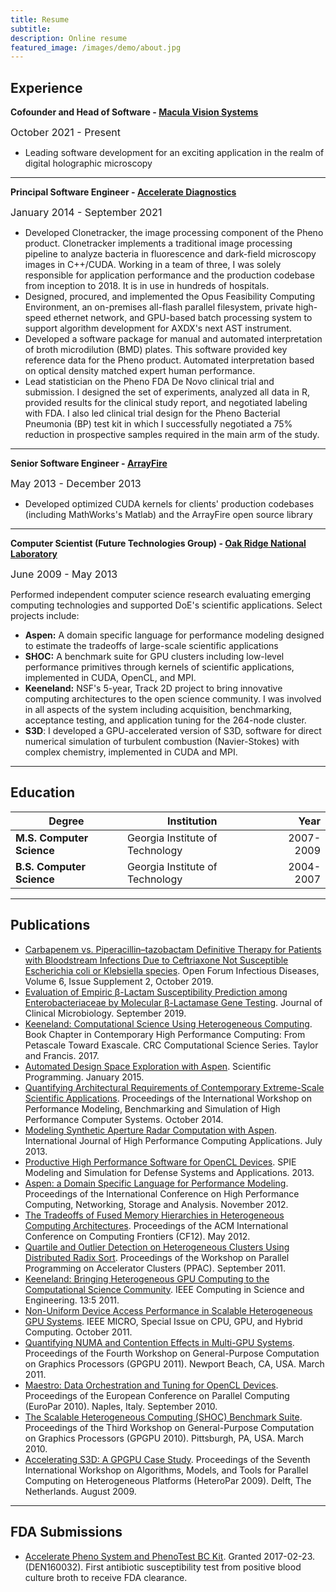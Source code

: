 ```yaml
---
title: Resume
subtitle:
description: Online resume
featured_image: /images/demo/about.jpg
---
```


## Experience

**Cofounder and Head of Software - [Macula Vision Systems](http://macula-vision.com)**

<font size="3">October 2021 - Present</font>

 * Leading software development for an exciting application in the realm of digital holographic microscopy


---------

**Principal Software Engineer - [Accelerate Diagnostics](https://acceleratediagnostics.com/)**

<font size="3">January 2014 - September 2021</font>


 * Developed Clonetracker, the image processing component of the Pheno product. Clonetracker implements 
a traditional image processing pipeline to analyze bacteria in fluorescence and dark-field microscopy images in C++/CUDA.
Working in a team of three, I was solely responsible for application performance and the production 
codebase from inception to 2018. It is in use in hundreds of hospitals.
 * Designed, procured, and implemented the Opus Feasibility Computing Environment, an on-premises
 all-flash parallel filesystem, private high-speed ethernet network, and GPU-based batch processing system
 to support algorithm development for AXDX's next AST instrument.
 * Developed a software package for manual and automated interpretation of broth microdilution (BMD) plates. 
This software provided key reference data for the Pheno product. Automated interpretation based on optical density 
matched expert human performance.
 * Lead statistician on the Pheno FDA De Novo clinical trial and submission. I designed the set of experiments, analyzed all
data in R, provided results for the clinical study report, and negotiated labeling with FDA. I also led clinical trial design 
for the Pheno Bacterial Pneumonia (BP) test kit in which I successfully negotiated a 75% reduction in prospective samples required in the main arm of the study.

---------


**Senior Software Engineer - [ArrayFire](https://arrayfire.com/)**

<font size="3">May 2013 - December 2013</font>

* Developed optimized CUDA kernels for clients' production codebases (including MathWorks's
Matlab) and the ArrayFire open source library


---------

**Computer Scientist (Future Technologies Group) - [Oak Ridge National Laboratory](http://ornl.gov)**

<font size="3">June 2009 - May 2013</font>

Performed independent computer science research evaluating emerging computing technologies
and supported DoE's scientific applications. Select projects include:

 * **Aspen:** A domain specific language for performance modeling designed to estimate the 
 tradeoffs of large-scale scientific applications
 * **SHOC:** A benchmark suite for GPU clusters including low-level performance primitives through
 kernels of scientific applications, implemented in CUDA, OpenCL, and MPI.
 * **Keeneland:** NSF's 5-year, Track 2D project to bring innovative computing architectures to
 the open science community. I was involved in all aspects of the system including acquisition, 
 benchmarking, acceptance testing, and application tuning for the 264-node cluster. 
 * **S3D**: I developed a GPU-accelerated version of S3D, software for direct numerical simulation
 of turbulent combustion (Navier-Stokes) with complex chemistry, implemented in CUDA and MPI.


---------

## Education

| Degree | Institution | Year |
| ----------- | ----------- | ---------: |
| **M.S. Computer Science**   | Georgia Institute of Technology | 2007-2009 |
| **B.S. Computer Science**   | Georgia Institute of Technology | 2004-2007 |


---------

## Publications

* [Carbapenem vs. Piperacillin–tazobactam Definitive Therapy for Patients with Bloodstream Infections Due to Ceftriaxone Not Susceptible Escherichia coli or Klebsiella species](https://academic.oup.com/ofid/article/6/Supplement_2/S785/5605727). Open Forum Infectious Diseases, Volume 6, Issue Supplement 2, October 2019.
* [Evaluation of Empiric β-Lactam Susceptibility Prediction among Enterobacteriaceae by Molecular β-Lactamase Gene Testing](https://pubmed.ncbi.nlm.nih.gov/31340995/). Journal of Clinical Microbiology. September 2019.
* [Keeneland: Computational Science Using Heterogeneous Computing](https://www.taylorfrancis.com/chapters/edit/10.1201/9781351104005-7/keeneland-computational-science-using-heterogeneous-gpu-computing-jeffrey-vetter-richard-glassbrook-karsten-schwan-sudhakar-yalamanchili-mitch-horton-ada-gavrilovska-magda-slawinska-jack-dongarra-jeremy-meredith-philip-roth-kyle-spafford-stanimire-tomov-john-wynkoop). Book Chapter in Contemporary High Performance Computing: From Petascale Toward Exascale. CRC Computational Science Series. Taylor and Francis. 2017.
* [Automated Design Space Exploration with Aspen](https://dl.acm.org/doi/10.1155/2015/157305). Scientific Programming. January 2015.
* [Quantifying Architectural Requirements of Contemporary Extreme-Scale Scientific Applications](https://www.osti.gov/biblio/1134197-quantifying-architectural-requirements-contemporary-extreme-scale-scientific-applications). Proceedings of the International Workshop on Performance Modeling, Benchmarking and Simulation of High Performance Computer Systems. October 2014.
* [Modeling Synthetic Aperture Radar Computation with Aspen](https://journals.sagepub.com/doi/10.1177/1094342013488262). International Journal of High Performance Computing Applications. July 2013.
* [Productive High Performance Software for OpenCL Devices](https://www.spiedigitallibrary.org/conference-proceedings-of-spie/8752/87520C/Productive-high-performance-software-for-OpenCL-devices/10.1117/12.2016216.short?SSO=1). SPIE Modeling and Simulation for Defense Systems and Applications. 2013.
* [Aspen: a Domain Specific Language for Performance Modeling](https://ieeexplore.ieee.org/document/6468530). Proceedings of the International Conference on High Performance Computing, Networking, Storage and Analysis. November 2012.
* [The Tradeoffs of Fused Memory Hierarchies in Heterogeneous Computing Architectures](https://ieeexplore.ieee.org/document/6061072). Proceedings of the ACM International Conference on Computing Frontiers (CF12). May 2012.
* [Quartile and Outlier Detection on Heterogeneous Clusters Using Distributed Radix Sort](https://ieeexplore.ieee.org/document/6061072). Proceedings of the Workshop on Parallel Programming on Accelerator Clusters (PPAC). September 2011.
* [Keeneland: Bringing Heterogeneous GPU Computing to the Computational Science Community](https://www.computer.org/csdl/magazine/cs/2011/05/mcs2011050090/13rRUNvgyZp). IEEE Computing in Science and Engineering. 13:5 2011.
* [Non-Uniform Device Access Performance in Scalable Heterogeneous GPU Systems](https://ieeexplore.ieee.org/document/5989784). IEEE MICRO, Special Issue on CPU, GPU, and Hybrid Computing. October 2011.
* [Quantifying NUMA and Contention Effects in Multi-GPU Systems](https://dl.acm.org/doi/10.1145/1964179.1964194). Proceedings of the Fourth Workshop on General-Purpose Computation on Graphics Processors (GPGPU 2011). Newport Beach, CA, USA. March 2011.
* [Maestro: Data Orchestration and Tuning for OpenCL Devices](https://dl.acm.org/doi/10.5555/1885276.1885305). Proceedings of the European Conference on Parallel Computing (EuroPar 2010). Naples, Italy. September 2010.
* [The Scalable Heterogeneous Computing (SHOC) Benchmark Suite](https://dl.acm.org/doi/10.1145/1735688.1735702). Proceedings of the Third Workshop on General-Purpose Computation on Graphics Processors (GPGPU 2010). Pittsburgh, PA, USA. March 2010.
* [Accelerating S3D: A GPGPU Case Study](https://dl.acm.org/doi/10.5555/1884795.1884812). Proceedings of the Seventh International Workshop on Algorithms, Models, and Tools for Parallel Computing on Heterogeneous Platforms (HeteroPar 2009). Delft, The Netherlands. August 2009.

---------

## FDA Submissions

* [Accelerate Pheno System and PhenoTest BC Kit](https://www.accessdata.fda.gov/cdrh_docs/reviews/DEN160032.pdf). Granted 2017-02-23. (DEN160032). First antibiotic susceptibility test from positive blood culture broth to receive FDA clearance.


